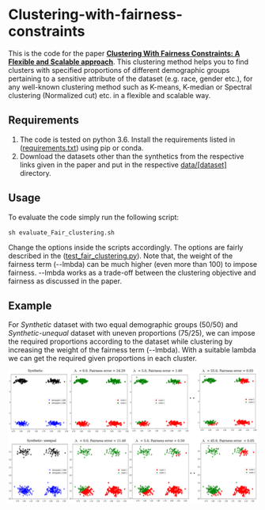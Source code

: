 # Clustering-with-fairness-constraints
This is the code for the paper **[Clustering With Fairness Constraints: A Flexible and Scalable approach](https://arxiv.org/abs/1906.08207)**. This clustering method helps you to find clusters with specified proportions of different demographic groups pertaining to a sensitive attribute of the dataset (e.g. race, gender etc.), for any well-known clustering method such as K-means, K-median or Spectral clustering (Normalized cut) etc. in a flexible and scalable way.

## Requirements
1. The code is tested on python 3.6. Install the requirements listed in ([requirements.txt](./requirements.txt)) using pip or conda.
2. Download the datasets other than the synthetics from the respective links given in the paper and put in the respective [data/[dataset]](./data) directory.

## Usage
To evaluate the code simply run the following script: 
```
sh evaluate_Fair_clustering.sh
```
Change the options inside the scripts accordingly. The options are fairly described in the ([test_fair_clustering.py](./test_fair_clustering.py)).  Note that, the weight of the fairness term (--lmbda) can be much higher (even more than 100) to impose fairness. --lmbda works as a trade-off between the clustering objective and fairness as discussed in the paper.

## Example

For _Synthetic_ dataset with two equal demographic groups (50/50) and _Synthetic-unequal_ dataset with uneven proportions (75/25), we can impose the required proportions according to the dataset while clustering by increasing the weight of the fairness term (--lmbda). With a suitable lambda we can get the required given proportions in each cluster.

<div align="center"><img src="data/lambda_clusters.png" alt=""/></div>
